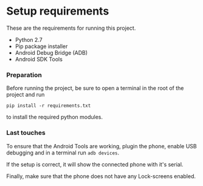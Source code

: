 # Setup requirements

These are the requirements for running this project.

  * Python 2.7
  * Pip package installer
  * Android Debug Bridge (ADB)
  * Android SDK Tools

### Preparation

Before running the project, be sure to open a terminal in the root of the project and 
run 

`pip install -r requirements.txt`

to install the required python modules.


### Last touches

To ensure that the Android Tools are working, plugin the phone, enable
USB debugging and in a terminal run `adb devices`.

If the setup is correct, it will show the connected phone with it's serial.

Finally, make sure that the phone does not have any Lock-screens enabled.

